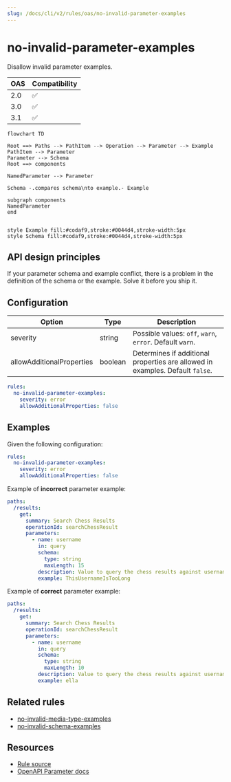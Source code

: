 ```yaml
---
slug: /docs/cli/v2/rules/oas/no-invalid-parameter-examples
---
```


# no-invalid-parameter-examples

Disallow invalid parameter examples.

| OAS | Compatibility |
| --- | ------------- |
| 2.0 | ✅            |
| 3.0 | ✅            |
| 3.1 | ✅            |

```mermaid
flowchart TD

Root ==> Paths --> PathItem --> Operation --> Parameter --> Example
PathItem --> Parameter
Parameter --> Schema
Root ==> components

NamedParameter --> Parameter

Schema -.compares schema\nto example.- Example

subgraph components
NamedParameter
end


style Example fill:#codaf9,stroke:#0044d4,stroke-width:5px
style Schema fill:#codaf9,stroke:#0044d4,stroke-width:5px
```

## API design principles

If your parameter schema and example conflict, there is a problem in the definition of the schema or the example.
Solve it before you ship it.

## Configuration

| Option                    | Type    | Description                                                                   |
| ------------------------- | ------- | ----------------------------------------------------------------------------- |
| severity                  | string  | Possible values: `off`, `warn`, `error`. Default `warn`.                      |
| allowAdditionalProperties | boolean | Determines if additional properties are allowed in examples. Default `false`. |

```yaml
rules:
  no-invalid-parameter-examples:
    severity: error
    allowAdditionalProperties: false
```

## Examples

Given the following configuration:

```yaml
rules:
  no-invalid-parameter-examples:
    severity: error
    allowAdditionalProperties: false
```

Example of **incorrect** parameter example:

```yaml
paths:
  /results:
    get:
      summary: Search Chess Results
      operationId: searchChessResult
      parameters:
        - name: username
          in: query
          schema:
            type: string
            maxLength: 15
          description: Value to query the chess results against usernames
          example: ThisUsernameIsTooLong
```

Example of **correct** parameter example:

```yaml
paths:
  /results:
    get:
      summary: Search Chess Results
      operationId: searchChessResult
      parameters:
        - name: username
          in: query
          schema:
            type: string
            maxLength: 10
          description: Value to query the chess results against usernames
          example: ella
```

## Related rules

- [no-invalid-media-type-examples](./no-invalid-media-type-examples.md)
- [no-invalid-schema-examples](./no-invalid-schema-examples.md)

## Resources

- [Rule source](https://github.com/Redocly/redocly-cli/blob/main/packages/core/src/rules/common/no-invalid-parameter-examples.ts)
- [OpenAPI Parameter docs](https://redocly.com/docs/openapi-visual-reference/parameter/)

